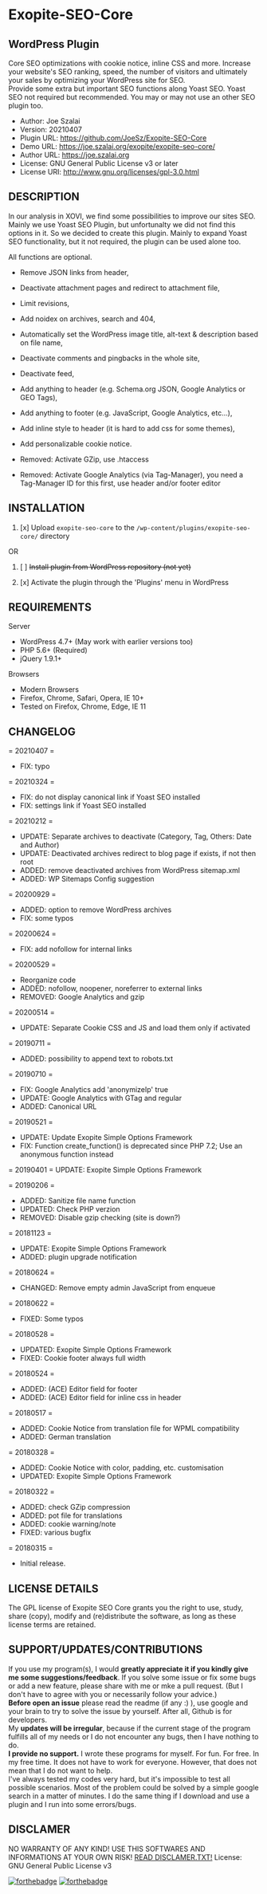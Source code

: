 # Exopite-SEO-Core
## WordPress Plugin
Core SEO optimizations with cookie notice, inline CSS and more. Increase your website's SEO ranking, speed, the number of visitors and ultimately your sales by optimizing your WordPress site for SEO.<br>
Provide some extra but important SEO functions along Yoast SEO. Yoast SEO not required but recommended.
You may or may not use an other SEO plugin too.

- Author: Joe Szalai
- Version: 20210407
- Plugin URL: https://github.com/JoeSz/Exopite-SEO-Core
- Demo URL: https://joe.szalai.org/exopite/exopite-seo-core/
- Author URL: https://joe.szalai.org
- License: GNU General Public License v3 or later
- License URI: http://www.gnu.org/licenses/gpl-3.0.html

DESCRIPTION
-----------

In our analysis in XOVI, we find some possibilities to improve our sites SEO. Mainly we use Yoast SEO Plugin, but unfortunalty we did not
find this options in it. So we decided to create this plugin. Mainly to expand Yoast SEO functionality, but it not required,
the plugin can be used alone too.

All functions are optional.

* Remove JSON links from header,
* Deactivate attachment pages and redirect to attachment file,
* Limit revisions,
* Add noidex on archives, search and 404,
* Automatically set the WordPress image title, alt-text & description based on file name,
* Deactivate comments and pingbacks in the whole site,
* Deactivate feed,
* Add anything to header (e.g. Schema.org JSON, Google Analytics or GEO Tags),
* Add anything to footer (e.g. JavaScript, Google Analytics, etc...),
* Add inline style to header (it is hard to add css for some themes),
* Add personalizable cookie notice.

* Removed: Activate GZip, use .htaccess
* Removed: Activate Google Analytics (via Tag-Manager), you need a Tag-Manager ID for this first, use header and/or footer editor

INSTALLATION
------------

1. [x] Upload `exopite-seo-core` to the `/wp-content/plugins/exopite-seo-core/` directory

OR

1. [ ] ~~Install plugin from WordPress repository (not yet)~~

2. [x] Activate the plugin through the 'Plugins' menu in WordPress

REQUIREMENTS
------------

Server

* WordPress 4.7+ (May work with earlier versions too)
* PHP 5.6+ (Required)
* jQuery 1.9.1+

Browsers

* Modern Browsers
* Firefox, Chrome, Safari, Opera, IE 10+
* Tested on Firefox, Chrome, Edge, IE 11

CHANGELOG
---------

= 20210407 =
* FIX: typo

= 20210324 =
* FIX: do not display canonical link if Yoast SEO installed
* FIX: settings link if Yoast SEO installed

= 20210212 =
* UPDATE: Separate archives to deactivate (Category, Tag, Others: Date and Author)
* UPDATE: Deactivated archives redirect to blog page if exists, if not then root
* ADDED: remove deactivated archives from WordPress sitemap.xml
* ADDED: WP Sitemaps Config suggestion

= 20200929 =
* ADDED: option to remove WordPress archives
* FIX: some typos

= 20200624 =
* FIX: add nofollow for internal links

= 20200529 =
* Reorganize code
* ADDED: nofollow, noopener, noreferrer to external links
* REMOVED: Google Analytics and gzip

= 20200514 =
* UPDATE: Separate Cookie CSS and JS and load them only if activated

= 20190711 =
* ADDED: possibility to append text to robots.txt

= 20190710 =
* FIX: Google Analytics add 'anonymizeIp' true
* UPDATE: Google Analytics with GTag and regular
* ADDED: Canonical URL

= 20190521 =
* UPDATE: Update Exopite Simple Options Framework
* FIX: Function create_function() is deprecated since PHP 7.2; Use an anonymous function instead

= 20190401 =
UPDATE: Exopite Simple Options Framework

= 20190206 =
* ADDED: Sanitize file name function
* UPDATED: Check PHP verzion
* REMOVED: Disable gzip checking (site is down?)

= 20181123 =
* UPDATE: Exopite Simple Options Framework
* ADDED: plugin upgrade notification

= 20180624 =
* CHANGED: Remove empty admin JavaScript from enqueue

= 20180622 =
* FIXED: Some typos

= 20180528 =
* UPDATED: Exopite Simple Options Framework
* FIXED: Cookie footer always full width

= 20180524 =
* ADDED: (ACE) Editor field for footer
* ADDED: (ACE) Editor field for inline css in header

= 20180517 =
* ADDED: Cookie Notice from translation file for WPML compatibility
* ADDED: German translation

= 20180328 =
* ADDED: Cookie Notice with color, padding, etc. customisation
* UPDATED: Exopite Simple Options Framework

= 20180322 =
* ADDED: check GZip compression
* ADDED: pot file for translations
* ADDED: cookie warning/note
* FIXED: various bugfix

= 20180315 =
* Initial release.

LICENSE DETAILS
---------------
The GPL license of Exopite SEO Core grants you the right to use, study, share (copy), modify and (re)distribute the software, as long as these license terms are retained.

SUPPORT/UPDATES/CONTRIBUTIONS
-----------------------------

If you use my program(s), I would **greatly appreciate it if you kindly give me some suggestions/feedback**. If you solve some issue or fix some bugs or add a new feature, please share with me or mke a pull request. (But I don't have to agree with you or necessarily follow your advice.)<br/>
**Before open an issue** please read the readme (if any :) ), use google and your brain to try to solve the issue by yourself. After all, Github is for developers.<br/>
My **updates will be irregular**, because if the current stage of the program fulfills all of my needs or I do not encounter any bugs, then I have nothing to do.<br/>
**I provide no support.** I wrote these programs for myself. For fun. For free. In my free time. It does not have to work for everyone. However, that does not mean that I do not want to help.<br/>
I've always tested my codes very hard, but it's impossible to test all possible scenarios. Most of the problem could be solved by a simple google search in a matter of minutes. I do the same thing if I download and use a plugin and I run into some errors/bugs.

DISCLAMER
---------

NO WARRANTY OF ANY KIND! USE THIS SOFTWARES AND INFORMATIONS AT YOUR OWN RISK!
[READ DISCLAMER.TXT!](https://joe.szalai.org/disclaimer/)
License: GNU General Public License v3

[![forthebadge](http://forthebadge.com/images/badges/built-by-developers.svg)](http://forthebadge.com) [![forthebadge](http://forthebadge.com/images/badges/for-you.svg)](http://forthebadge.com)
